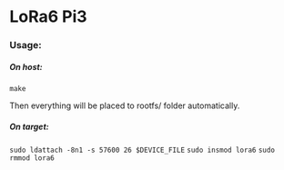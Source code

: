 # LoRa6 Pi3

### Usage:

##### On host:
  `make`

Then everything will be placed to rootfs/ folder automatically.

##### On target:
  `sudo ldattach -8n1 -s 57600 26 $DEVICE_FILE`
  `sudo insmod lora6`
  `sudo rmmod lora6`

